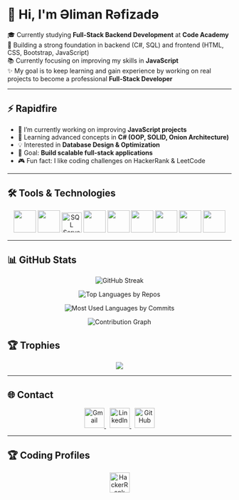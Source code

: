 # 👋 Hi, I'm Əliman Rəfizadə

🎓 Currently studying **Full-Stack Backend Development** at **Code Academy**  
🚀 Building a strong foundation in backend (C#, SQL) and frontend (HTML, CSS, Bootstrap, JavaScript)  
📚 Currently focusing on improving my skills in **JavaScript**  
✨ My goal is to keep learning and gain experience by working on real projects to become a professional **Full-Stack Developer**  

---

## ⚡ Rapidfire
- 🔭 I’m currently working on improving **JavaScript projects**  
- 🌱 Learning advanced concepts in **C# (OOP, SOLID, Onion Architecture)**  
- 💡 Interested in **Database Design & Optimization**  
- 🎯 Goal: **Build scalable full-stack applications**  
- 🎮 Fun fact: I like coding challenges on HackerRank & LeetCode  

---

## 🛠 Tools & Technologies

<p align="center">
  <img src="https://cdn.jsdelivr.net/gh/devicons/devicon/icons/csharp/csharp-original.svg" width="50" height="50"/>
  <img src="https://cdn.jsdelivr.net/gh/devicons/devicon/icons/visualstudio/visualstudio-plain.svg" width="50" height="50"/>
  <img src="https://img.icons8.com/color/512/microsoft-sql-server.png" width="45" height="45" alt="SQL Server"/>
  <img src="https://cdn.jsdelivr.net/gh/devicons/devicon/icons/html5/html5-original.svg" width="50" height="50"/>
  <img src="https://cdn.jsdelivr.net/gh/devicons/devicon/icons/css3/css3-original.svg" width="50" height="50"/>
  <img src="https://cdn.jsdelivr.net/gh/devicons/devicon/icons/bootstrap/bootstrap-original.svg" width="50" height="50"/>
  <img src="https://cdn.jsdelivr.net/gh/devicons/devicon/icons/sass/sass-original.svg" width="50" height="50"/>
  <img src="https://cdn.jsdelivr.net/gh/devicons/devicon/icons/javascript/javascript-original.svg" width="50" height="50"/>
  <img src="https://cdn.jsdelivr.net/gh/devicons/devicon/icons/git/git-original.svg" width="50" height="50"/>
</p>

---

## 📊 GitHub Stats

<p align="center">
  <img src="https://streak-stats.demolab.com/?user=alimnlab&theme=tokyonight" alt="GitHub Streak" />
</p>

<p align="center">
  <img src="https://github-profile-summary-cards.vercel.app/api/cards/repos-per-language?username=alimnlab&theme=tokyonight" alt="Top Languages by Repos" />
</p>

<p align="center">
  <img src="https://github-profile-summary-cards.vercel.app/api/cards/most-commit-language?username=alimnlab&theme=tokyonight" alt="Most Used Languages by Commits" />
</p>

<p align="center">
  <img src="https://github-readme-activity-graph.vercel.app/graph?username=alimnlab&theme=tokyonight" alt="Contribution Graph" />
</p>

## 🏆 Trophies

<p align="center">
  <img src="https://github-profile-trophy.vercel.app/?username=alimnlab&theme=tokyonight&no-frame=true&margin-w=10" />
</p>

---

## 🌐 Contact

<p align="center">
  <a href="https://mail.google.com">
    <img src="https://cdn-icons-png.flaticon.com/512/732/732200.png" width="45" alt="Gmail"/>
  </a>
  &nbsp;
  <a href="https://www.linkedin.com/in/aliman-rafizada-44b683373" target="_blank">
    <img src="https://cdn-icons-png.flaticon.com/512/3536/3536505.png" width="45" alt="LinkedIn"/>
  </a>
  &nbsp;
  <a href="https://github.com/alimnlab" target="_blank">
    <img src="https://cdn-icons-png.flaticon.com/512/733/733609.png" width="45" alt="GitHub"/>
  </a>
</p>

---

## 🏆 Coding Profiles

<p align="center">
  <a href="https://www.hackerrank.com/profile/alimanchr" target="_blank">
    <img src="https://cdn.worldvectorlogo.com/logos/hackerrank.svg" width="45" alt="HackerRank"/>
  </a>
</p>
